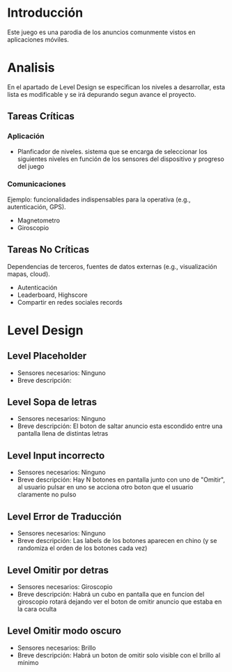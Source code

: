 # Introducción
Este juego es una parodia de los anuncios comunmente vistos en aplicaciones móviles.

# Analisis

En el apartado de Level Design se especifican los niveles a desarrollar, esta lista es modificable y se irá depurando segun avance el proyecto.

## Tareas Críticas

### Aplicación

- Planficador de niveles. sistema que se encarga de seleccionar los siguientes niveles en función de los sensores del dispositivo y progreso del juego

### Comunicaciones

Ejemplo: funcionalidades indispensables para la operativa (e.g.,
autenticación, GPS).

- Magnetometro
- Giroscopio

## Tareas No Críticas

Dependencias de terceros, fuentes de datos externas (e.g.,
visualización mapas, cloud).

- Autenticación
- Leaderboard, Highscore
- Compartir en redes sociales records

# Level Design

## Level Placeholder
- Sensores necesarios: Ninguno
- Breve descripción: 

## Level Sopa de letras
- Sensores necesarios: Ninguno
- Breve descripción: El boton de saltar anuncio esta escondido entre una pantalla llena de distintas letras

## Level Input incorrecto
- Sensores necesarios: Ninguno
- Breve descripción: Hay N botones en pantalla junto con uno de "Omitir", al usuario pulsar en uno se acciona otro boton que el usuario claramente no pulso

## Level Error de Traducción
- Sensores necesarios: Ninguno
- Breve descripción: Las labels de los botones aparecen en chino (y se randomiza el orden de los botones cada vez)

## Level Omitir por detras
- Sensores necesarios: Giroscopio
- Breve descripción: Habrá un cubo en pantalla que en funcion del giroscopio rotará dejando ver el boton de omitir anuncio que estaba en la cara oculta

## Level Omitir modo oscuro
- Sensores necesarios: Brillo
- Breve descripción: Habrá un boton de omitir solo visible con el brillo al mínimo




